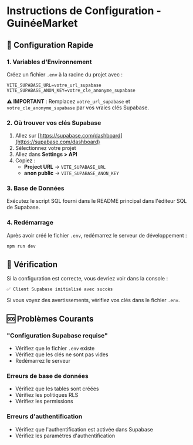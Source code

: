 # Instructions de Configuration - GuinéeMarket

## 🚀 Configuration Rapide

### 1. Variables d'Environnement

Créez un fichier `.env` à la racine du projet avec :

```env
VITE_SUPABASE_URL=votre_url_supabase
VITE_SUPABASE_ANON_KEY=votre_cle_anonyme_supabase
```

**⚠️ IMPORTANT** : Remplacez `votre_url_supabase` et `votre_cle_anonyme_supabase` par vos vraies clés Supabase.

### 2. Où trouver vos clés Supabase

1. Allez sur [https://supabase.com/dashboard](https://supabase.com/dashboard)
2. Sélectionnez votre projet
3. Allez dans **Settings > API**
4. Copiez :
   - **Project URL** → `VITE_SUPABASE_URL`
   - **anon public** → `VITE_SUPABASE_ANON_KEY`

### 3. Base de Données

Exécutez le script SQL fourni dans le README principal dans l'éditeur SQL de Supabase.

### 4. Redémarrage

Après avoir créé le fichier `.env`, redémarrez le serveur de développement :

```bash
npm run dev
```

## 🔧 Vérification

Si la configuration est correcte, vous devriez voir dans la console :

```
✅ Client Supabase initialisé avec succès
```

Si vous voyez des avertissements, vérifiez vos clés dans le fichier `.env`.

## 🆘 Problèmes Courants

### "Configuration Supabase requise"

- Vérifiez que le fichier `.env` existe
- Vérifiez que les clés ne sont pas vides
- Redémarrez le serveur

### Erreurs de base de données

- Vérifiez que les tables sont créées
- Vérifiez les politiques RLS
- Vérifiez les permissions

### Erreurs d'authentification

- Vérifiez que l'authentification est activée dans Supabase
- Vérifiez les paramètres d'authentification
